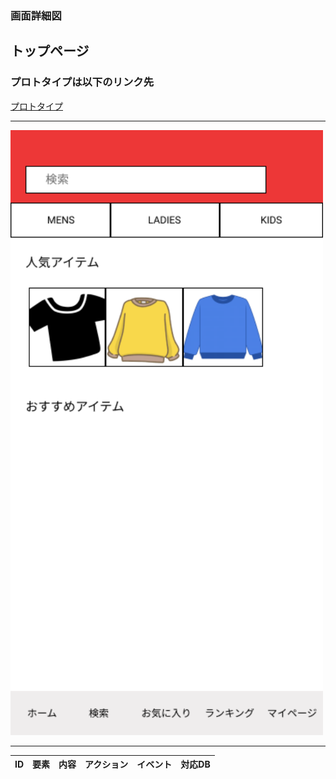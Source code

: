### 画面詳細図
## トップページ
### プロトタイプは以下のリンク先
[プロトタイプ](https://www.figma.com/file/flH1JfYrmeOCN3rUUpXQQa/Untitled?node-id=0%3A1)
*****
<img src="../img/X - 1.png" width="500">

*****

| ID | 要素 | 内容 |アクション|イベント|対応DB|
|----|------|------|---------|--------|------|
